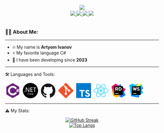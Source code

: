 <div id="header" align="center">
    <img src="https://media.giphy.com/media/M9gbBd9nbDrOTu1Mqx/giphy.gif" width="100"/>
</div>
<div id="badges" align="center">
    <a href="https://vk.com/da_da_ya_hilton">
        <img src="https://img.shields.io/badge/VK-blue?style=for-the-badge&logo=vk"/>
    </a>
    <a href="https://www.codewars.com/users/H1lt0n">
        <img src="https://img.shields.io/badge/CodeWars-darkred?style=for-the-badge&logo=codewars"/>
    </a>
     <a href="https://www.linkedin.com/in/artyom-ivanov-337a98328/">
        <img src="https://img.shields.io/badge/LinkedIn-blue?style=for-the-badge&logo=linkedin&logoColor=white"/>
    </a>
    <a href="https://t.me/UAEAdventurer">
        <img src="https://img.shields.io/badge/Telegram-blue?style=for-the-badge&logo=telegram"/>
    </a>
</div>
<div align="center">
    <img src="https://komarev.com/ghpvc/?username=Hi1t0n&style=flat-square&color=blue" alt=""/>
</div>

### :man_technologist: About Me:

---
- :fire: My name is **Artyom Ivanov**
- :zap: My favorite language C#
- :telescope: I have been developing since **2023**
---
:hammer_and_wrench: Languages and Tools:
<div>
    <img src="https://github.com/devicons/devicon/blob/master/icons/csharp/csharp-plain.svg"" title="C#" alt="C#" width="50" height="50"/>&nbsp;
    <img src="https://github.com/devicons/devicon/blob/master/icons/dotnetcore/dotnetcore-plain.svg" title=".Net Core" alt=".Net Core" width="50" height="50"/>&nbsp;
    <img src="https://github.com/devicons/devicon/blob/master/icons/github/github-original.svg" title="GitHub" alt="GitHub" width="50" height="50"/>&nbsp;
    <img src="https://github.com/devicons/devicon/blob/master/icons/git/git-original.svg" title="Git" alt="Git" width="50" height="50"/>&nbsp;
    <img src="https://github.com/devicons/devicon/blob/master/icons/typescript/typescript-plain.svg" title="TypeScript" alt="TypeScript" width="50" height="50"/>&nbsp;
    <img src="https://github.com/devicons/devicon/blob/master/icons/react/react-original.svg" title="React" alt="React" width="50" height="50"/>&nbsp;
    <img src="https://github.com/devicons/devicon/blob/master/icons/rider/rider-original.svg" title="Rider IDE" alt="Rider IDE" width="50" height="50"/>&nbsp;
    <img src="https://github.com/devicons/devicon/blob/master/icons/webstorm/webstorm-original.svg" title="WebStorm IDE" alt="WebStorm IDE" width="50" height="50"/>&nbsp;
</div>

---
:warning: My Stats:
<div id="my-stats" align="center">
    <a href="https://git.io/streak-stats">
        <img src="https://github-readme-streak-stats.herokuapp.com/?user=Hi1t0n&theme=dark&background=000000" alt="GitHub Streak"/>
    </a>
</div>
<div id="tip-langs" align="center">
    <a href="https://github.com/anuraghazra/github-readme-stats">
        <img src="https://github-readme-stats.vercel.app/api/top-langs/?username=Hi1t0n&layout=compact&theme=vision-friendly-dark" alt="Top Langs"/>
    </a>
</div>
